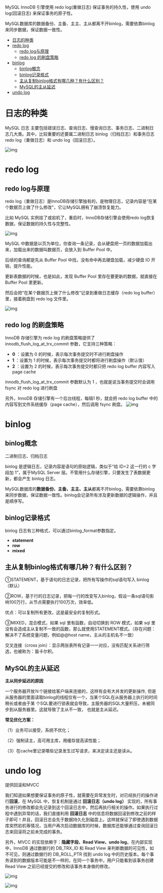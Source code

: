 MySQL InnoDB 引擎使用 redo log(重做日志) 保证事务的持久性，使用 undo log(回滚日志) 来保证事务的原子性。

MySQL数据库的数据备份、主备、主主、主从都离不开binlog，需要依靠binlog来同步数据，保证数据一致性。

- [日志的种类](#日志的种类)
- [redo log](#redo-log)
  - [redo log与原理](#redo-log与原理)
  - [redo log 的刷盘策略](#redo-log-的刷盘策略)
- [binlog](#binlog)
  - [binlog概念](#binlog概念)
  - [binlog记录格式](#binlog记录格式)
  - [主从复制binlog格式有哪几种？有什么区别？](#主从复制binlog格式有哪几种有什么区别)
  - [MySQL的主从延迟](#mysql的主从延迟)
- [undo log](#undo-log)


# 日志的种类

MySQL 日志 主要包括错误日志、查询日志、慢查询日志、事务日志、二进制日志几大类。其中，比较重要的还要属二进制日志 binlog（归档日志）和事务日志 redo log（重做日志）和 undo log（回滚日志）。

![img](assets/1647431284765-628d9727-3c25-4a24-a6df-649d84ed5e59.png)

# redo log 

## redo log与原理

redo log（重做日志）是InnoDB存储引擎独有的，是物理日志，记录内容是“在某个数据页上做了什么修改”，它让MySQL拥有了崩溃恢复能力。 

比如 MySQL 实例挂了或宕机了，重启时，InnoDB存储引擎会使用redo log恢复数据，保证数据的持久性与完整性。

![img](assets/1647431487289-608f8c5b-892e-443a-a8a1-899210402c39.png)

MySQL 中数据是以页为单位，你查询一条记录，会从硬盘把一页的数据加载出来，加载出来的数据叫数据页，会放入到 Buffer Pool 中。

后续的查询都是先从 Buffer Pool 中找，没有命中再去硬盘加载，减少硬盘 IO 开销，提升性能。

更新表数据的时候，也是如此，发现 Buffer Pool 里存在要更新的数据，就直接在 Buffer Pool 里更新。

然后会把“在某个数据页上做了什么修改”记录到重做日志缓存（redo log buffer）里，接着刷盘到 redo log 文件里。

![img](assets/1647431614211-7752456b-55f3-498a-a4a7-3defb61733f6.png)

##  redo log 的刷盘策略

InnoDB 存储引擎为 redo log 的刷盘策略提供了 innodb_flush_log_at_trx_commit 参数，它支持三种策略：

- **0** ：设置为 0 的时候，表示每次事务提交时不进行刷盘操作
- **1** ：设置为 1 的时候，表示每次事务提交时都将进行刷盘操作（默认值）
- **2** ：设置为 2 的时候，表示每次事务提交时都只把 redo log buffer 内容写入 page cache

innodb_flush_log_at_trx_commit 参数默认为 1 ，也就是说当事务提交时会调用 fsync 对 redo log 进行刷盘

另外，InnoDB 存储引擎有一个后台线程，每隔1 秒，就会把 redo log buffer 中的内容写到文件系统缓存（page cache），然后调用 fsync 刷盘。
 ![img](assets/1647432173194-9f8bfba1-9b85-422d-b5ac-2d21ad8c2a3a.png)

# binlog

## binlog概念

二进制日志、归档日志

binlog 是逻辑日志，记录内容是语句的原始逻辑，类似于“给 ID=2 这一行的 c 字段加 1”，属于MySQL Server 层。不管用什么存储引擎，只要发生了表数据更新，都会产生 binlog 日志。

MySQL数据库的**数据备份、主备、主主、主从**都离不开binlog，需要依靠binlog来同步数据，保证数据一致性。binlog会记录所有涉及更新数据的逻辑操作，并且是顺序写。

## binlog记录格式

binlog 日志有三种格式，可以通过binlog_format参数指定。

- **statement**
- **row**
- **mixed**

## 主从复制binlog格式有哪几种？有什么区别？

①STATEMENT，基于语句的日志记录，把所有写操作的sql语句写入 binlog （默认）

②ROW，基于行的日志记录，把每一行的改变写入binlog，假设一条sql语句影响100万行，从节点需要执行100万次，效率低。

优点：可以复制所有更改，这是最安全的复制形式。

③MIXED，混合模式，如果 sql 里有函数，自动切换到 ROW 模式，如果 sql 里没有会造成主从复制不一致的函数，那么就使用STATEMENT模式。（存在问题：解决不了系统变量问题，例如@@host name，主从的主机名不一致）

交叉连接（cross join）：显示两张表所有记录一一对应，没有匹配关系进行筛选，也被称为：笛卡尔积。

## MySQL的主从延迟

**主从同步延迟的原因**

一个服务器开放Ｎ个链接给客户端来连接的，这样有会有大并发的更新操作, 但是从服务器的里面读取binlog的线程仅有一个，当某个SQL在从服务器上执行的时间稍长或者由于某 个SQL要进行锁表就会导致，主服务器的SQL大量积压，未被同步到从服务器里。这就导致了主从不一致， 也就是主从延迟。

**常见优化方案：**

（1）业务可以接受，系统不优化；

（2）强制读主，高可用主库，用缓存提高读性能；

（3）在cache里记录哪些记录发生过写请求，来决定读主还是读从。

# undo log

提供回滚和MVCC

我们知道如果想要保证事务的原子性，就需要在异常发生时，对已经执行的操作进行**回滚**，在 MySQL 中，恢复机制是通过 **回滚日志（undo log）** 实现的，所有事务进行的修改都会先记录到这个回滚日志中，然后再执行相关的操作。如果执行过程中遇到异常的话，我们直接利用 **回滚日志** 中的信息将数据回滚到修改之前的样子即可！并且，回滚日志会先于数据持久化到磁盘上。这样就保证了即使遇到数据库突然宕机等情况，当用户再次启动数据库的时候，数据库还能够通过查询回滚日志来回滚将之前未完成的事务。

另外，MVCC 的实现依赖于：**隐藏字段、Read View、undo log**。在内部实现中，InnoDB 通过数据行的 DB_TRX_ID 和 Read View 来判断数据的可见性，如不可见，则通过数据行的 DB_ROLL_PTR 找到 undo log 中的历史版本。每个事务读到的数据版本可能是不一样的，在同一个事务中，用户只能看到该事务创建 Read View 之前已经提交的修改和该事务本身做的修改。

![img](assets/1648537236067-f29376c1-eaba-40d9-a768-393d5d0ffa06.png)

![img](assets/1648538455433-71575664-e87e-4350-9d5f-2320fe23fa01.png)